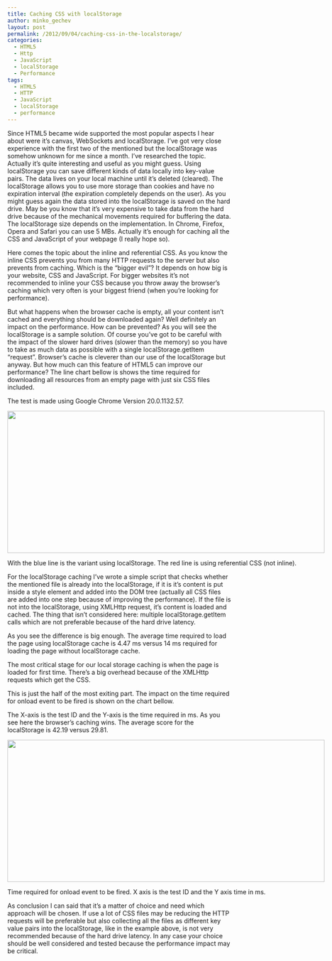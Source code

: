 ```yaml
---
title: Caching CSS with localStorage
author: minko_gechev
layout: post
permalink: /2012/09/04/caching-css-in-the-localstorage/
categories:
  - HTML5
  - Http
  - JavaScript
  - localStorage
  - Performance
tags:
  - HTML5
  - HTTP
  - JavaScript
  - localStorage
  - performance
---
```


Since HTML5 became wide supported the most popular aspects I hear about were it&#8217;s canvas, WebSockets and localStorage. I&#8217;ve got very close experience with the first two of the mentioned but the localStorage was somehow unknown for me since a month. I&#8217;ve researched the topic. Actually it&#8217;s quite interesting and useful as you might guess. Using localStorage you can save different kinds of data locally into key-value pairs. The data lives on your local machine until it&#8217;s deleted (cleared). The localStorage allows you to use more storage than cookies and have no expiration interval (the expiration completely depends on the user). As you might guess again the data stored into the localStorage is saved on the hard drive. May be you know that it&#8217;s very expensive to take data from the hard drive because of the mechanical movements required for buffering the data. The localStorage size depends on the implementation. In Chrome, Firefox, Opera and Safari you can use 5 MBs. Actually it&#8217;s enough for caching all the CSS and JavaScript of your webpage (I really hope so).

Here comes the topic about the inline and referential CSS. As you know the inline CSS prevents you from many HTTP requests to the server but also prevents from caching. Which is the &#8220;bigger evil&#8221;? It depends on how big is your website, CSS and JavaScript. For bigger websites it&#8217;s not recommended to inline your CSS because you throw away the browser&#8217;s caching which very often is your biggest friend (when you&#8217;re looking for performance).

But what happens when the browser cache is empty, all your content isn&#8217;t cached and everything should be downloaded again? Well definitely an impact on the performance. How can be prevented? As you will see the localStorage is a sample solution. Of course you&#8217;ve got to be careful with the impact of the slower hard drives (slower than the memory) so you have to take as much data as possible with a single localStorage.getItem &#8220;request&#8221;. Browser&#8217;s cache is cleverer than our use of the localStorage but anyway. But how much can this feature of HTML5 can improve our performance? The line chart bellow is shows the time required for downloading all resources from an empty page with just six CSS files included.

The test is made using Google Chrome Version 20.0.1132.57.

<div id="attachment_174" style="width: 725px" class="wp-caption alignnone">
  <a href="http://blog.mgechev.com/wp-content/uploads/2012/09/loading.png"><img class="size-full wp-image-174 " title="Downloading required data" src="http://blog.mgechev.com/wp-content/uploads/2012/09/loading.png" alt="" width="715" height="320" /></a><p class="wp-caption-text">
    With the blue line is the variant using localStorage. The red line is using referential CSS (not inline).
  </p>
</div>

For the localStorage caching I&#8217;ve wrote a simple script that checks whether the mentioned file is already into the localStorage, if it is it&#8217;s content is put inside a style element and added into the DOM tree (actually all CSS files are added into one step because of improving the performance). If the file is not into the localStorage, using XMLHttp request, it&#8217;s content is loaded and cached. The thing that isn&#8217;t considered here: multiple localStorage.getItem calls which are not preferable because of the hard drive latency.

As you see the difference is big enough. The average time required to load the page using localStorage cache is 4.47 ms versus 14 ms required for loading the page without localStorage cache.

The most critical stage for our local storage caching is when the page is loaded for first time. There&#8217;s a big overhead because of the XMLHttp requests which get the CSS.

This is just the half of the most exiting part. The impact on the time required for onload event to be fired is shown on the chart bellow.

The X-axis is the test ID and the Y-axis is the time required in ms. As you see here the browser&#8217;s caching wins. The average score for the localStorage is 42.19 versus 29.81.

<div id="attachment_175" style="width: 725px" class="wp-caption alignnone">
  <a href="http://blog.mgechev.com/wp-content/uploads/2012/09/onload2.png"><img class="size-full wp-image-175 " title="Time required for onload event to be fired. X axis is the test ID and the Y axis time in ms. " src="http://blog.mgechev.com/wp-content/uploads/2012/09/onload2.png" alt="" width="715" height="320" /></a><p class="wp-caption-text">
    Time required for onload event to be fired. X axis is the test ID and the Y axis time in ms.
  </p>
</div>

As conclusion I can said that it&#8217;s a matter of choice and need which approach will be chosen. If use a lot of CSS files may be reducing the HTTP requests will be preferable but also collecting all the files as different key value pairs into the localStorage, like in the example above, is not very recommended because of the hard drive latency. In any case your choice should be well considered and tested because the performance impact may be critical.